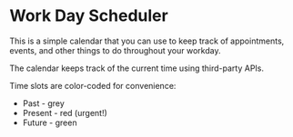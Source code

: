 # Work Day Scheduler

This is a simple calendar that you can use to keep track of appointments, events, and other things to do throughout your workday.

The calendar keeps track of the current time using third-party APIs.

Time slots are color-coded for convenience:
- Past - grey
- Present - red (urgent!)
- Future - green
